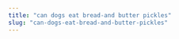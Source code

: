 ```yaml
---
title: "can dogs eat bread-and butter pickles"
slug: "can-dogs-eat-bread-and-butter-pickles"
---
```


